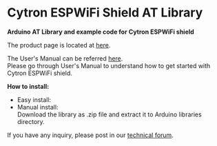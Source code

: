 # Cytron ESPWiFi Shield AT Library

<strong>Arduino AT Library and example code for Cytron ESPWiFi shield</strong>

The product page is located at <a href="http://www.cytron.com.my/p-shield-esp-wifi" target="_blank">here</a>.

The User's Manual can be referred  <a href="https://docs.google.com/document/d/1LAc8jJ9u6FDcugRvzn4Bewz6karp-EPfDKOmeD8yw84/view" target="_blank">here</a>.</br>
Please go through User's Manual to understand how to get started with Cytron ESPWiFi shield.

<strong>How to install:</strong><br/>
<ul>
<li>Easy install:</br>
</li>
<li>Manual install:</br>
Download the library as .zip file and extract it to Arduino libraries directory.
</li>
</ul>

If you have any inquiry, please post in our <a href="http://forum.cytron.com.my/" target="_blank">technical forum</a>.

